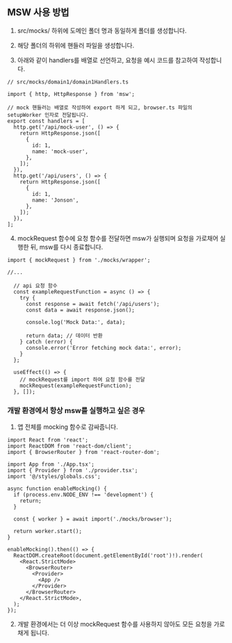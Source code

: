 ## MSW 사용 방법

1. src/mocks/ 하위에 도메인 폴더 명과 동일하게 폴더를 생성합니다.

2. 해당 폴더의 하위에 핸들러 파일을 생성합니다.

3. 아래와 같이 handlers를 배열로 선언하고, 요청을 예시 코드를 참고하여 작성합니다.

```
// src/mocks/domain1/domain1Handlers.ts

import { http, HttpResponse } from 'msw';

// mock 핸들러는 배열로 작성하여 export 하게 되고, browser.ts 파일의 setupWorker 인자로 전달됩니다.
export const handlers = [
  http.get('/api/mock-user', () => {
    return HttpResponse.json([
      {
        id: 1,
        name: 'mock-user',
      },
    ]);
  }),
  http.get('/api/users', () => {
    return HttpResponse.json([
      {
        id: 1,
        name: 'Jonson',
      },
    ]);
  }),
];
```

4. mockRequest 함수에 요청 함수를 전달하면 msw가 실행되며 요청을 가로채어 실행한 뒤, msw를 다시 종료합니다.

```
import { mockRequest } from './mocks/wrapper';

//...

  // api 요청 함수
  const exampleRequestFunction = async () => {
    try {
      const response = await fetch('/api/users');
      const data = await response.json();

      console.log('Mock Data:', data);

      return data; // 데이터 반환
    } catch (error) {
      console.error('Error fetching mock data:', error);
    }
  };

  useEffect(() => {
    // mockRequest를 import 하여 요청 함수를 전달
    mockRequest(exampleRequestFunction);
  }, []);
```

### 개발 환경에서 항상 msw를 실행하고 싶은 경우

1. 앱 전체를 mocking 함수로 감싸줍니다.

```
import React from 'react';
import ReactDOM from 'react-dom/client';
import { BrowserRouter } from 'react-router-dom';

import App from './App.tsx';
import { Provider } from './provider.tsx';
import '@/styles/globals.css';

async function enableMocking() {
  if (process.env.NODE_ENV !== 'development') {
    return;
  }

  const { worker } = await import('./mocks/browser');

  return worker.start();
}

enableMocking().then(() => {
  ReactDOM.createRoot(document.getElementById('root')!).render(
    <React.StrictMode>
      <BrowserRouter>
        <Provider>
          <App />
        </Provider>
      </BrowserRouter>
    </React.StrictMode>,
  );
});
```

2. 개발 환경에서는 더 이상 mockRequest 함수를 사용하지 않아도 모든 요청을 가로채게 됩니다.
